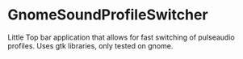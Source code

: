 # GnomeSoundProfileSwitcher
Little Top bar application that allows for fast switching of pulseaudio profiles.
Uses gtk libraries, only tested on gnome.
